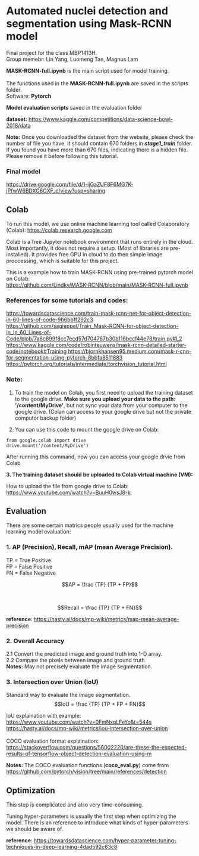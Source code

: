 # Automated nuclei detection and segmentation using Mask-RCNN model

Final project for the class MBP1413H. <br>
Group memebr: Lin Yang, Luomeng Tan, Magnus Lam


**MASK-RCNN-full.ipynb** is the main script used for model training. <br>
 <br>
The functions used in the **MASK-RCNN-full.ipynb** are saved in the scripts folder. <br>
Software: **Pytorch** <br>

**Model evaluation scripts** saved in the evaluation folder  

**dataset:** https://www.kaggle.com/competitions/data-science-bowl-2018/data

**Note:** Once you downloaded the dataset from the website, please check the number of file you have. It should contain 670 folders in ***stage1_train*** folder. If you found you have more than 670 files, indicating there is a hidden file. Please remove it before following this tutorial.

### Final model
https://drive.google.com/file/d/1-ijGaZUF8F6MG7K-jPfwW6BDXG6GXF_c/view?usp=sharing


## Colab
To run this model, we use online machine learning tool called Colaboratory (Colab): https://colab.research.google.com

Colab is a free Jupyter notebook environment that runs entirely in the cloud. Most importantly, it does not require a setup. (Most of libraries are pre-installed). It provides free GPU in cloud to do then simple image proccessing, which is suitable for this project.

This is a example how to train MASK-RCNN using pre-trained pytorch model on Colab: <br>
https://github.com/Lindky/MASK-RCNN/blob/main/MASK-RCNN-full.ipynb

### References for some tutorials and codes: <br>
https://towardsdatascience.com/train-mask-rcnn-net-for-object-detection-in-60-lines-of-code-9b6bbff292c3
https://github.com/sagieppel/Train_Mask-RCNN-for-object-detection-in_In_60_Lines-of-Code/blob/7a8c899f8cc7ecd57d704767b30b116bccf44e78/train.py#L2 <br>
https://www.kaggle.com/code/robinteuwens/mask-rcnn-detailed-starter-code/notebook#Training
https://bjornkhansen95.medium.com/mask-r-cnn-for-segmentation-using-pytorch-8bbfa8511883
https://pytorch.org/tutorials/intermediate/torchvision_tutorial.html

### Note: 
1. To train the model on Colab, you first need to upload the training dataset to the google drive. **Make sure you upload your data to the path: '/content/MyDrive'**, but not sync your data from your computer to the google drive. (Colan can access to your google drive but not the private computor backup folder)

2. You can use this code to mount the google drive on Colab:
```
from google.colab import drive
drive.mount('/content/MyDrive')
```
After running this command, now you can access your google drvie from Colab 

**3. The training dataset should be uploaded to Colab virtual machine (VM):**

How to upload the file from google drive to Colab:
https://www.youtube.com/watch?v=BuuH0wsJ8-k



## Evaluation

There are some certain matrics people usually used for the machine learning model evaluation: <br>
### 1. AP (Precision), Recall, mAP (mean Average Precision).

TP = True Positive. <br /> FP = False Positive   <br /> FN = False Negative
<br>

$$AP = \frac {TP} {TP + FP}$$

<br>

$$Recall = \frac {TP} {TP + FN}$$

**reference**: https://hasty.ai/docs/mp-wiki/metrics/map-mean-average-precision

### 2. Overall Accuracy
2.1 Convert the predicted image and ground truth into 1-D array. <br>
2.2 Compare the pixels between image and ground truth <br />
**Notes:** May not precisely evaluate the image segmentation.

### 3. Intersection over Union (IoU)
Standard way to evaluate the image segmentation.
$$IoU = \frac {TP} {TP + FP + FN}$$

IoU explaination with example: <br>
https://www.youtube.com/watch?v=0FmNxqLFeYo&t=544s <br>
https://hasty.ai/docs/mp-wiki/metrics/iou-intersection-over-union
<br>
<br>
COCO evaluation format explaination: <br> 
https://stackoverflow.com/questions/56002220/are-these-the-expected-results-of-tensorflow-object-detection-evaluation-using-m

**Notes:** The COCO evaluation functions (**coco_eval.py**) come from https://github.com/pytorch/vision/tree/main/references/detection


## Optimization 
This step is complicated and also very time-consuming.

Tuning hyper-parameters is usually the first step when optimizing the model. There is an reference to introduce what kinds of hyper-parameters we should be aware of. 

**reference**: https://towardsdatascience.com/hyper-parameter-tuning-techniques-in-deep-learning-4dad592c63c8
